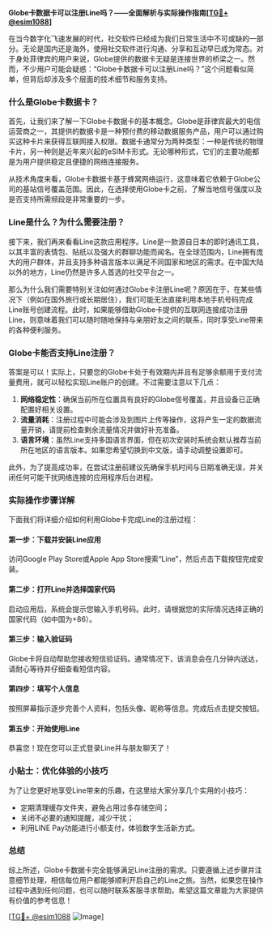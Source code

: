 **Globe卡数据卡可以注册Line吗？——全面解析与实际操作指南[[TG💪+ @esim1088](https://t.me/s/esim1088)]**

在当今数字化飞速发展的时代，社交软件已经成为我们日常生活中不可或缺的一部分。无论是国内还是海外，使用社交软件进行沟通、分享和互动早已成为常态。对于身处菲律宾的用户来说，Globe提供的数据卡无疑是连接世界的桥梁之一。然而，不少用户可能会疑惑：“Globe卡数据卡可以注册Line吗？”这个问题看似简单，但背后却涉及多个层面的技术细节和服务支持。

### 什么是Globe卡数据卡？

首先，让我们来了解一下Globe卡数据卡的基本概念。Globe是菲律宾最大的电信运营商之一，其提供的数据卡是一种预付费的移动数据服务产品，用户可以通过购买这种卡片来获得互联网接入权限。数据卡通常分为两种类型：一种是传统的物理卡片，另一种则是近年来兴起的eSIM卡形式。无论哪种形式，它们的主要功能都是为用户提供稳定且便捷的网络连接服务。

从技术角度来看，Globe卡数据卡基于蜂窝网络运行，这意味着它依赖于Globe公司的基站信号覆盖范围。因此，在选择使用Globe卡之前，了解当地信号强度以及是否支持所需频段是非常重要的一步。

### Line是什么？为什么需要注册？

接下来，我们再来看看Line这款应用程序。Line是一款源自日本的即时通讯工具，以其丰富的表情包、贴纸以及强大的群聊功能而闻名。在全球范围内，Line拥有庞大的用户群体，并且支持多种语言版本以满足不同国家和地区的需求。在中国大陆以外的地方，Line仍然是许多人首选的社交平台之一。

那么为什么我们需要特别关注如何通过Globe卡注册Line呢？原因在于，在某些情况下（例如在国外旅行或长期居住），我们可能无法直接利用本地手机号码完成Line账号创建流程。此时，如果能够借助Globe卡提供的互联网连接成功注册Line，则意味着我们可以随时随地保持与亲朋好友之间的联系，同时享受Line带来的各种便利服务。

### Globe卡能否支持Line注册？

答案是可以！实际上，只要您的Globe卡处于有效期内并且有足够余额用于支付流量费用，就可以轻松实现Line账户的创建。不过需要注意以下几点：

1. **网络稳定性**：确保当前所在位置具有良好的Globe信号覆盖，并且设备已正确配置好相关设置。
2. **流量消耗**：注册过程中可能会涉及到图片上传等操作，这将产生一定的数据流量开销，请提前检查剩余流量情况并做好补充准备。
3. **语言环境**：虽然Line支持多国语言界面，但在初次安装时系统会默认推荐当前所在地区的语言版本。如果您希望切换到中文版，请手动调整设置即可。

此外，为了提高成功率，在尝试注册前建议先确保手机时间与日期准确无误，并关闭任何可能干扰网络连接的应用程序后台进程。

### 实际操作步骤详解

下面我们将详细介绍如何利用Globe卡完成Line的注册过程：

#### 第一步：下载并安装Line应用
访问Google Play Store或Apple App Store搜索“Line”，然后点击下载按钮完成安装。

#### 第二步：打开Line并选择国家代码
启动应用后，系统会提示您输入手机号码。此时，请根据您的实际情况选择正确的国家代码（如中国为+86）。

#### 第三步：输入验证码
Globe卡将自动帮助您接收短信验证码。通常情况下，该消息会在几分钟内送达，请耐心等待并仔细查看短信内容。

#### 第四步：填写个人信息
按照屏幕指示逐步完善个人资料，包括头像、昵称等信息。完成后点击提交按钮。

#### 第五步：开始使用Line
恭喜您！现在您可以正式登录Line并与朋友聊天了！

### 小贴士：优化体验的小技巧

为了让您更好地享受Line带来的乐趣，在这里给大家分享几个实用的小技巧：

- 定期清理缓存文件夹，避免占用过多存储空间；
- 关闭不必要的通知提醒，减少干扰；
- 利用LINE Pay功能进行小额支付，体验数字生活新方式。

### 总结

综上所述，Globe卡数据卡完全能够满足Line注册的需求。只要遵循上述步骤并注意细节处理，相信每位用户都能够顺利开启自己的Line之旅。当然，如果您在操作过程中遇到任何问题，也可以随时联系客服寻求帮助。希望这篇文章能为大家提供有价值的参考信息！

[[TG💪+ @esim1088](https://t.me/s/esim1088) ![Image](https://i.postimg.cc/4NQfJmqS/Snipaste-2025-05-13-00-14-12.png)]